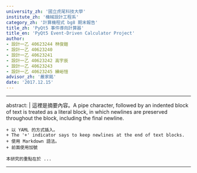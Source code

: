 ```yaml
---
university_zh: '國立虎尾科技大學'
institute_zh: '機械設計工程系'
category_zh: '計算機程式 bg8 期末報告'
title_zh: 'PyQt5 事件導向計算器'
title_en: 'PyQt5 Event-Driven Calculator Project'
author:
- 設計一乙 40623244 林俊鎧
- 設計一乙 40623240
- 設計一乙 40623241
- 設計一乙 40623242 高宇辰
- 設計一乙 40623243
- 設計一乙 40623245 練峪愷
advisor_zh: '嚴家銘'
date: '2017.12.15'
---
```


---
abstract: |
    這裡是摘要內容。A pipe character, followed by an indented block of text is treated as a literal block, in which newlines are preserved throughout the block, including the final newline.
    
    + 以 YAML 的方式插入。
    + The '+' indicator says to keep newlines at the end of text blocks.
    + 使用 Markdown 語法。
    + 前面使用加號
    
    本研究的重點在於 ...
---


